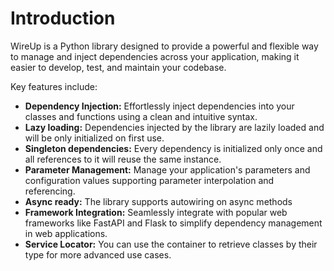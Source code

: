 # Introduction

WireUp is a Python library designed to provide a powerful and flexible way to 
manage and inject dependencies across your application,
making it easier to develop, test, and maintain your codebase.

Key features include:

- **Dependency Injection:** Effortlessly inject dependencies into your classes and functions using a clean and intuitive syntax.
- **Lazy loading:** Dependencies injected by the library are lazily loaded and will be only initialized on first use.
- **Singleton dependencies:** Every dependency is initialized only once and all references to it will reuse the same instance.
- **Parameter Management:** Manage your application's parameters and configuration values supporting parameter interpolation and referencing.
- **Async ready:** The library supports autowiring on async methods
- **Framework Integration:** Seamlessly integrate with popular web frameworks like FastAPI and Flask to simplify dependency management in web applications.
- **Service Locator:** You can use the container to retrieve classes by their type for more advanced use cases.
